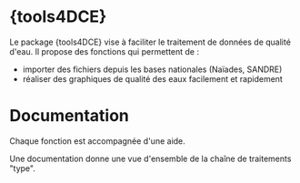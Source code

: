 # {tools4DCE}


Le package {tools4DCE} vise à faciliter le traitement de données de qualité d'eau.
Il propose des fonctions qui permettent de :
- importer des fichiers depuis les bases nationales (Naïades, SANDRE)
- réaliser des graphiques de qualité des eaux facilement et rapidement

# Documentation

Chaque fonction est accompagnée d'une aide.

Une documentation donne une vue d'ensemble de la chaîne de traitements "type".

